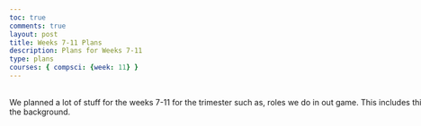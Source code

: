 ```yaml
---
toc: true
comments: true
layout: post
title: Weeks 7-11 Plans
description: Plans for Weeks 7-11
type: plans
courses: { compsci: {week: 11} }
---
```


<html>
<body>
<style>
  .multiline-paragraph {
    width: 1000px; /* Set the desired width */
    white-space: pre-wrap; /* Allow text to wrap within the paragraph */
  }
</style>

 <p class="multiline-paragraph"> 
We planned a lot of stuff for the weeks 7-11 for the trimester such as, roles we do in out game. This includes things such as the tube, the player, and the background.
 </p>

</body>
</html>
